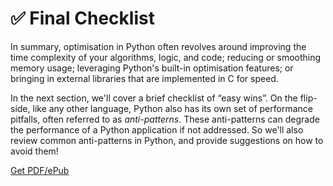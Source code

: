 # ✅ Final Checklist

In summary, optimisation in Python often revolves around improving the time complexity of your algorithms, logic, and code; reducing or smoothing memory usage; leveraging Python's built-in optimisation features; or bringing in external libraries that are implemented in C for speed. 

In the next section, we'll cover a brief checklist of “easy wins”. On the flip-side, like any other language, Python also has its own set of performance pitfalls, often referred to as *anti-patterns*. These anti-patterns can degrade the performance of a Python application if not addressed. So we'll also review common anti-patterns in Python, and provide suggestions on how to avoid them!



[Get PDF/ePub](https://makepythonfaster.gumroad.com/l/get)
